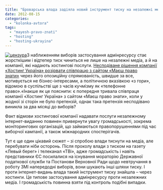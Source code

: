 ```yaml
---
title: "Броварська влада задіяла новий інструмент тиску на незалежні медіа – через хостинги"
date: 2012-08-15
categories: 
  - "kolonka-avtora"
tags: 
  - "mayesh-pravo-znati"
  - "hosting"
  - "hosting-ukrayina"
---
```


[![](https://mpz.brovary.org/wp-content/uploads/2012/08/original-1.jpg "цензура")](https://mpz.brovary.org/wp-content/uploads/2012/08/original-1.jpg)З наближенням виборів застосування адмінресурсу стає жорсткішим і відтепер тиск чиниться не лише на незалежні медіа, а й на компанії, які надають хостингові послуги. [Несподіване рішення компанії «Хостинг Україна» розірвати співпрацю з сайтом «Маєш право знати»](https://mpz.brovary.org/sayt-mayesh-pravo-znati-zmusheniy-zalishiti-ukrayinu/) через його опозиційну спрямованість, швидше за все, мотивується не бізнес-інтересами, а політичною вказівкою «з гори», відомою в суспільстві ще з часів кучмізму як «телефонне право».«Інакше як це пояснити: є попередня тривала співпраця компанії «Хостинг Україна» з сайтом «Маєш право знати», коли у жодної зі сторін не було претензій, однак така претензія несподівано виникла за два місяці до виборів?

Факт відмови хостингової компанії надавати послуги незалежному інтернет-виданню повинен привернути увагу громадськості, зокрема моніторингових організацій, що займаються правопорушеннями під час виборчої кампанії, а також міжнародних спостерігачів.

Тут є ще один цікавий сюжет – зі спробою влади тиснути на медіа, але перебувати ніби осторонь. Після проколу влади з тиском на газету «Левый берег» і телеканал «ТВі», адже громадськість і навіть представники ЄС посилалися на існування мораторію Державної податкової служби та Постанови Верховної Ради щодо невтручання в роботу ЗМІ напередодні виборів, вони шукають інші шляхи тиску. І проти інтернет-видань влада такий інструмент тиску знайшла – через хостинги. Це типове застосування адмінресурсу проти незалежних медіа. І громадськість повинна взяти під контроль подібні випадки.
